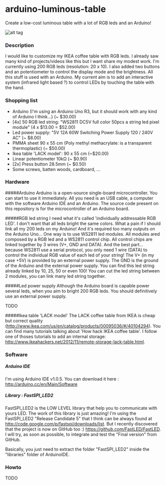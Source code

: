 arduino-luminous-table
======================
Create a low-cost luminous table with a lot of RGB leds and an Arduino!


![alt tag](https://github.com/neuronalmotion/arduino-luminous-table/raw/master/img/20131202_143621.jpg)


### Description
I would like to customize my IKEA coffee table with RGB leds. I already saw many kind of projects/videos like this but I want share my modest work. I'm currently using 200 RGB leds (resolution: 20 x 10). I also added two buttons and an potentiometer to control the display mode and the brightness. All this stuff is used with an Arduino. My current aim is to add an interactive system (infrared light based ?) to control LEDs by touching the table with the hand.


### Shopping list
* Arduino (I'm using an Arduino Uno R3, but it should work with any kind of Arduino I think...) (~ $30.00)
* [4x] 50 RGB led string: "WS2811 DC5V full color 50pcs a string led pixel module" (4 x $13.00 = $52.00)
* Led power supply: "5V 12A 60W Switching Power Supply 120 / 240V AC" (~ $8.00)
* PMMA sheet 90 x 55 cm (Poly methyl methacrylate: is a transparent thermoplastic) (~ $50.00)
* Ikea table 'LACK model': 90 x 55 cm (~$20.00)
* Linear potentiometer 10kΩ (~ $0.90)
* [2x] Press button 28.5mm (~ $0.50)
* Some screws, batten woods, cardboard, ...

### Hardware

#####Arduino
Arduino is a open-source single-board microcontroller. You can start to use it immediately. All you need is an USB cable, a computer with the software Arduino IDE and an Arduino. The source code present on this repository is for the microcontroller of an Arduino board.

#####RGB led string
I need what it's called 'individually addressable RGB LED'. I don't want that all leds bright the same colors. What a pain if I should link all my 200 leds on my Arduino! And it's required too many outputs on the Arduino Uno... One way is to use WS2811 led modules. All modules ared composed by a RGB led and a WS2811 control chip. All control chips are linked together by 3 wires (V+, GND and DATA). And the best part... because WS2811 use a serial protocol, you only need 1 wire (DATA) to control the individual RGB value of each led of your string! The V+ (in my case +5V) is provided by an external power supply. The GND is the ground of the Arduino and the external power supply. You can find this led string already linked by 10, 25, 50 or even 100! You can cut the led string between 2 modules, you can link many led string together.

#####Led power supply
Although the Arduino board is capable power several leds, when you aim to bright 200 RGB leds. You should definitively use an external power supply.

TODO

#####Ikea table 'LACK model'
The LACK coffee table from IKEA is cheap but correct quality (http://www.ikea.com/us/en/catalog/products/00095036/#/40104294). You can find many tutorials talking about 'How hack IKEA coffee table'. I follow one of thoses tutorials to add an internal storage: http://www.ikeahackers.net/2012/11/remote-storage-lack-table.html.

### Software

##### Arduino IDE
I'm using Arduino IDE v1.0.5. You can download it here : http://arduino.cc/en/Main/Software

##### Library : FastSPI_LED2
FastSPI_LED2 is the LOW LEVEL library that help you to communicate with yours LED. The work of this library is just amazing! I'm using the FastSPI_LED2 "Release Candidate 5" that I think can be always found at http://code.google.com/p/fastspi/downloads/list. But I recently discovered that the project is now on GitHub too :) https://github.com/FastLED/FastLED. I will try, as soon as possible, to integrate and test the "Final version" from GitHub.

Basically, you just need to extract the folder "FastSPI_LED2" inside the "libraries" folder of ArduinoIDE.


### Howto
TODO
